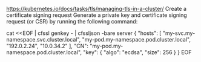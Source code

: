 https://kubernetes.io/docs/tasks/tls/managing-tls-in-a-cluster/
Create a certificate signing request
Generate a private key and certificate signing request (or CSR) by running the following command:

cat <<EOF | cfssl genkey - | cfssljson -bare server
{
  "hosts": [
    "my-svc.my-namespace.svc.cluster.local",
    "my-pod.my-namespace.pod.cluster.local",
    "192.0.2.24",
    "10.0.34.2"
  ],
  "CN": "my-pod.my-namespace.pod.cluster.local",
  "key": {
    "algo": "ecdsa",
    "size": 256
  }
}
EOF